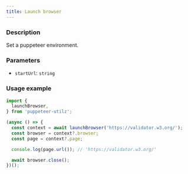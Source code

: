 ```yaml
---
title: Launch browser
---
```


### Description

Set a puppeteer environment.

### Parameters

- `startUrl`: `string`

### Usage example

```ts
import {
  launchBrowser,
} from 'puppeteer-utilz';

(async () => {
  const context = await launchBrowser('https://validator.w3.org/');
  const browser = context?.browser;
  const page = context?.page;

  console.log(page.url()); // 'https://validator.w3.org/'

  await browser.close();
})();
```

